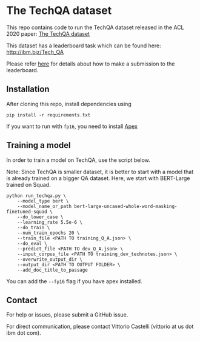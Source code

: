 # The TechQA dataset

This repo contains code to run the TechQA dataset released in the ACL 2020 paper: [The TechQA dataset](https://arxiv.org/abs/1911.02984)

This dataset has a leaderboard task which can be found here: http://ibm.biz/Tech_QA

Please refer [here](./docker/techqa/README.md) for details about how to make a submission to the leaderboard.

## Installation


After cloning this repo, install dependencies using 
```
pip install -r requirements.txt
```

If you want to run with `fp16`, you need to install [Apex]( https://github.com/NVIDIA/apex.git)

## Training a model

In order to train a model on TechQA, use the script below. 

Note: Since TechQA is smaller dataset, it is better to start with a model that is already trained on a bigger QA dataset. Here, we start with BERT-Large trained on Squad.

```
python run_techqa.py \
    --model_type bert \
    --model_name_or_path bert-large-uncased-whole-word-masking-finetuned-squad \
    --do_lower_case \
    --learning_rate 5.5e-6 \ 
    --do_train \
    --num_train_epochs 20 \
    --train_file <PATH TO training_Q_A.json> \
    --do_eval \
    --predict_file <PATH TO dev_Q_A.json> \
    --input_corpus_file <PATH TO training_dev_technotes.json> \
    --overwrite_output_dir \
    --output_dir <PATH TO OUTPUT FOLDER> \ 
    --add_doc_title_to_passage 
```

You can add the `--fp16` flag if you have apex installed.


## Contact

For help or issues, please submit a GitHub issue.

For direct communication, please contact Vittorio Castelli (vittorio at us dot ibm dot com).

